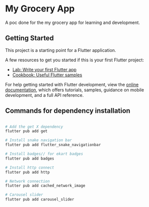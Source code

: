 # My Grocery App

A poc done for the my grocery app for learning and development.

## Getting Started

This project is a starting point for a Flutter application.

A few resources to get you started if this is your first Flutter project:

- [Lab: Write your first Flutter app](https://docs.flutter.dev/get-started/codelab)
- [Cookbook: Useful Flutter samples](https://docs.flutter.dev/cookbook)

For help getting started with Flutter development, view the
[online documentation](https://docs.flutter.dev/), which offers tutorials,
samples, guidance on mobile development, and a full API reference.

## Commands for dependency installation

```sh

# Add the get X dependency
flutter pub add get

# Install snake navigation bar
flutter pub add flutter_snake_navigationbar

# Install badges// for ekart badges
flutter pub add badges

# Install http connect
flutter pub add http

# Network connection
flutter pub add cached_network_image

# Carousel slider
flutter pub add carousel_slider

```
